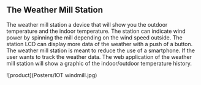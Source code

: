 ## The Weather Mill Station

The weather mill station a device that will show you the outdoor temperature and the indoor temperature. 
The station can indicate wind power by spinning the mill depending on the wind speed outside. 
The station LCD can display more data of the weather with a push of a button. The weather mill station is meant to reduce the use of a smartphone. 
If the user wants to track the weather data. The web application of the weather mill station will show a graphic of the indoor/outdoor temperature history. 

![product](Posters/IOT windmill.jpg)

